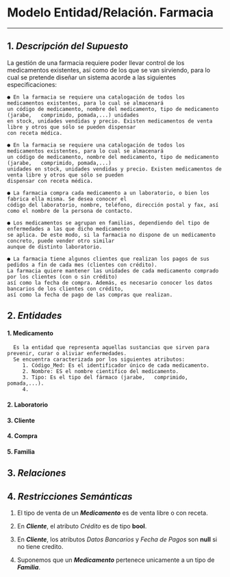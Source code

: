 # Modelo Entidad/Relación. Farmacia
---

## 1. ***Descripción del Supuesto***
   
La gestión de una farmacia requiere poder llevar control de los medicamentos existentes, así como de los que se van sirviendo, para lo cual se pretende diseñar un sistema acorde a las      siguientes especificaciones:

    ● En la farmacia se requiere una catalogación de todos los medicamentos existentes, para lo cual se almacenará
    un código de medicamento, nombre del medicamento, tipo de medicamento (jarabe,   comprimido, pomada,...) unidades 
    en stock, unidades vendidas y precio. Existen medicamentos de venta libre y otros que sólo se pueden dispensar 
    con receta médica.
    
    ● En la farmacia se requiere una catalogación de todos los medicamentos existentes, para lo cual se almacenará 
    un código de medicamento, nombre del medicamento, tipo de medicamento (jarabe,   comprimido, pomada,...) 
    unidades en stock, unidades vendidas y precio. Existen medicamentos de venta libre y otros que sólo se pueden 
    dispensar con receta médica.
    
    ● La farmacia compra cada medicamento a un laboratorio, o bien los fabrica ella misma. Se desea conocer el 
    código del laboratorio, nombre, teléfono, dirección postal y fax, así como el nombre de la persona de contacto.
    
    ● Los medicamentos se agrupan en familias, dependiendo del tipo de enfermedades a las que dicho medicamento 
    se aplica. De este modo, si la farmacia no dispone de un medicamento concreto, puede vender otro similar 
    aunque de distinto laboratorio.
    
    ● La farmacia tiene algunos clientes que realizan los pagos de sus pedidos a fin de cada mes (clientes con crédito).
    La farmacia quiere mantener las unidades de cada medicamento comprado por los clientes (con o sin crédito)
    así como la fecha de compra. Además, es necesario conocer los datos bancarios de los clientes con crédito,
    así como la fecha de pago de las compras que realizan.
    
## 2. ***Entidades***

   #### 1. Medicamento
      Es la entidad que representa aquellas sustancias que sirven para prevenir, curar o aliviar enfermedades.
      Se encuentra caracterizada por los siguientes atributos:
         1. Código_Med: Es el identificador único de cada medicamento.
         2. Nombre: ES el nombre cientifico del medicamento.
         3. Tipo: Es el tipo del fármaco (jarabe,   comprimido, pomada,...).
         4. 
   
   #### 2. Laboratorio

   
   #### 3. Cliente

   
   #### 4. Compra

   
   #### 5. Familia 

## 3. ***Relaciones***

## 4. ***Restricciones Semánticas***
      
   1. El tipo de venta de un ***Medicamento*** es de venta libre o con receta.
   
   2. En ***Cliente***, el atributo _Crédito_ es de tipo __bool__.
   
   3. En ***Cliente***, los atributos _Datos Bancarios_ y _Fecha de Pagos_ son __null__ si no tiene credito.
   
   4. Suponemos que un ***Medicamento*** pertenece unicamente a un tipo de ***Familia***.

    
